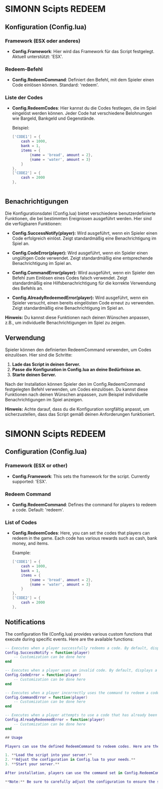# SIMONN Scipts REDEEM

## Konfiguration (Config.lua)

### Framework (ESX oder anderes)
- **Config.Framework**: Hier wird das Framework für das Script festgelegt. Aktuell unterstützt: 'ESX'.

### Redeem-Befehl
- **Config.RedeemCommand**: Definiert den Befehl, mit dem Spieler einen Code einlösen können. Standard: 'redeem'.

### Liste der Codes
- **Config.RedeemCodes**: Hier kannst du die Codes festlegen, die im Spiel eingelöst werden können. Jeder Code hat verschiedene Belohnungen wie Bargeld, Bankgeld und Gegenstände.

  Beispiel:
  ```lua
  ['CODE1'] = {
      cash = 1000,
      bank = 1,
      items = {
          {name = 'bread', amount = 2},
          {name = 'water', amount = 3}
      }
  },
  ['CODE2'] = {
      cash = 2000
  },



## Benachrichtigungen

Die Konfigurationsdatei (Config.lua) bietet verschiedene benutzerdefinierte Funktionen, die bei bestimmten Ereignissen ausgeführt werden. Hier sind die verfügbaren Funktionen:

- **Config.SuccessNotify(player):** Wird ausgeführt, wenn ein Spieler einen Code erfolgreich einlöst. Zeigt standardmäßig eine Benachrichtigung im Spiel an.

- **Config.CodeError(player):** Wird ausgeführt, wenn ein Spieler einen ungültigen Code verwendet. Zeigt standardmäßig eine entsprechende Benachrichtigung im Spiel an.

- **Config.CommandError(player):** Wird ausgeführt, wenn ein Spieler den Befehl zum Einlösen eines Codes falsch verwendet. Zeigt standardmäßig eine Hilfsbenachrichtigung für die korrekte Verwendung des Befehls an.

- **Config.AlreadyRedeemedError(player):** Wird ausgeführt, wenn ein Spieler versucht, einen bereits eingelösten Code erneut zu verwenden. Zeigt standardmäßig eine Benachrichtigung im Spiel an.

**Hinweis:** Du kannst diese Funktionen nach deinen Wünschen anpassen, z.B., um individuelle Benachrichtigungen im Spiel zu zeigen.


## Verwendung

Spieler können den definierten RedeemCommand verwenden, um Codes einzulösen. Hier sind die Schritte:

1. **Lade das Script in deinen Server.**
2. **Passe die Konfiguration in Config.lua an deine Bedürfnisse an.**
3. **Starte deinen Server.**

Nach der Installation können Spieler den im Config.RedeemCommand festgelegten Befehl verwenden, um Codes einzulösen. Du kannst diese Funktionen nach deinen Wünschen anpassen, zum Beispiel individuelle Benachrichtigungen im Spiel anzeigen.

**Hinweis:** Achte darauf, dass du die Konfiguration sorgfältig anpasst, um sicherzustellen, dass das Script gemäß deinen Anforderungen funktioniert.



# SIMONN Scipts REDEEM

## Configuration (Config.lua)

### Framework (ESX or other)
- **Config.Framework**: This sets the framework for the script. Currently supported: 'ESX'.

### Redeem Command
- **Config.RedeemCommand**: Defines the command for players to redeem a code. Default: 'redeem'.

### List of Codes
- **Config.RedeemCodes**: Here, you can set the codes that players can redeem in the game. Each code has various rewards such as cash, bank money, and items.

  Example:
  ```lua
  ['CODE1'] = {
      cash = 1000,
      bank = 1,
      items = {
          {name = 'bread', amount = 2},
          {name = 'water', amount = 3}
      }
  },
  ['CODE2'] = {
      cash = 2000
  },


## Notifications

The configuration file (Config.lua) provides various custom functions that execute during specific events. Here are the available functions:

  ```lua
  -- Executes when a player successfully redeems a code. By default, displays a notification in the game.
  Config.SuccessNotify = function(player)
      -- Customization can be done here
  end
  
  -- Executes when a player uses an invalid code. By default, displays a corresponding notification in the game.
  Config.CodeError = function(player)
      -- Customization can be done here
  end
  
  -- Executes when a player incorrectly uses the command to redeem a code. By default, displays a helpful notification for the correct command usage.
  Config.CommandError = function(player)
      -- Customization can be done here
  end
  
  -- Executes when a player attempts to use a code that has already been redeemed. By default, displays a notification in the game.
  Config.AlreadyRedeemedError = function(player)
      -- Customization can be done here
  end

## Usage

Players can use the defined RedeemCommand to redeem codes. Here are the steps:

1. **Load the script into your server.**
2. **Adjust the configuration in Config.lua to your needs.**
3. **Start your server.**

After installation, players can use the command set in Config.RedeemCommand to redeem codes. You can customize these functions to show individual in-game notifications, for example.

**Note:** Be sure to carefully adjust the configuration to ensure the script works according to your requirements.

